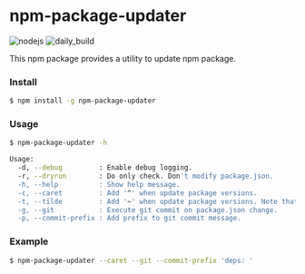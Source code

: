 # npm-package-updater

![nodejs](https://github.com/um7a/npm-package-updater/actions/workflows/nodejs.yml/badge.svg?branch=main)
![daily_build](https://github.com/um7a/npm-package-updater/actions/workflows/daily_build.yml/badge.svg?branch=main)

This npm package provides a utility to update npm package.

### Install

```bash
$ npm install -g npm-package-updater
```

### Usage

```bash
$ npm-package-updater -h

Usage:
  -d, --debug         : Enable debug logging.
  -r, --dryrun        : Do only check. Don't modify package.json.
  -h, --help          : Show help message.
  -c, --caret         : Add '^' when update package versions.
  -t, --tilde         : Add '~' when update package versions. Note that this option has priority over --caret.
  -g, --git           : Execute git commit on package.json change.
  -p, --commit-prefix : Add prefix to git commit message.
```

### Example

```bash
$ npm-package-updater --caret --git --commit-prefix 'deps: '
```
